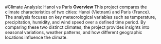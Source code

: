 #Climate Analysis: Hanoi vs Paris
**Overview**
This project compares the climate characteristics of two cities: Hanoi (Vietnam) and Paris (France). The analysis focuses on key meteorological variables such as temperature, precipitation, humidity, and wind speed over a defined time period. By comparing these two distinct climates, the project provides insights into seasonal variations, weather patterns, and how different geographic locations influence the climate.
